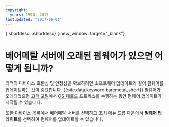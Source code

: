 ```yaml
---
copyright:
  years: 1994, 2017
lastupdated: "2017-06-01"
---
```


{:shortdesc: .shortdesc}
{:new_window: target="_blank"}

# 베어메탈 서버에 오래된 펌웨어가 있으면 어떻게 됩니까?



최적의 디바이스 호환성 및 안정성을 확보하려면 소프트웨어 업데이트와 같이 펌웨어를 업데이트하는 것이 중요합니다. {{site.data.keyword.baremetal_short}} 펌웨어가 오래되었으면 [고객 포털](https://control.softlayer.com)에서 [OS 재로드](../infrastructure/software/vsi_reload_os.html) 프로세스를 수행하는 동안 펌웨어 업데이트가 시작될 수 있습니다.

또한 디바이스 목록에서 베어메탈 서버를 선택하고 조치 메뉴 드롭 다운에서 **펌웨어 업데이트**를 선택하여 펌웨어를 업데이트할 수 있습니다.
